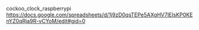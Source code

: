 cockoo_clock_raspberrypi
https://docs.google.com/spreadsheets/d/1j9zD0qsTEPe5AXgHV7lEIsKP0KEnYZ0qRja9R-vCYoM/edit#gid=0
